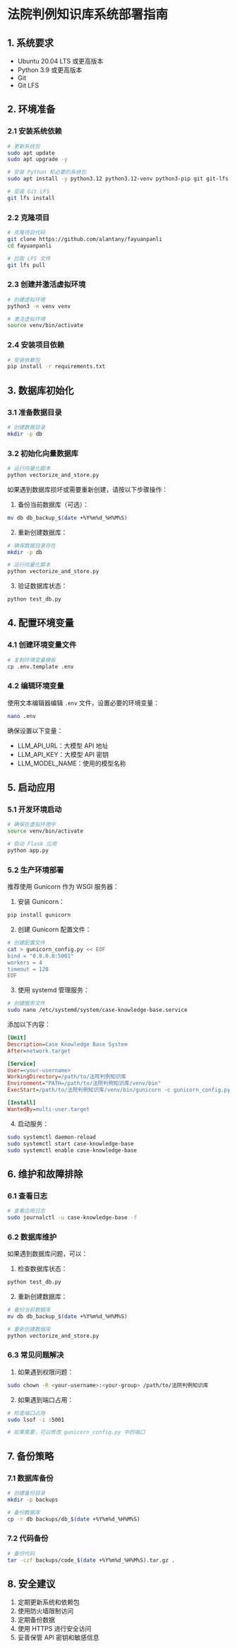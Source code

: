 # 法院判例知识库系统部署指南

## 1. 系统要求
- Ubuntu 20.04 LTS 或更高版本
- Python 3.9 或更高版本
- Git
- Git LFS

## 2. 环境准备

### 2.1 安装系统依赖
```bash
# 更新系统包
sudo apt update
sudo apt upgrade -y

# 安装 Python 和必要的系统包
sudo apt install -y python3.12 python3.12-venv python3-pip git git-lfs

# 安装 Git LFS
git lfs install
```

### 2.2 克隆项目
```bash
# 克隆项目代码
git clone https://github.com/alantany/fayuanpanli
cd fayuanpanli

# 拉取 LFS 文件
git lfs pull
```

### 2.3 创建并激活虚拟环境
```bash
# 创建虚拟环境
python3 -m venv venv

# 激活虚拟环境
source venv/bin/activate
```

### 2.4 安装项目依赖
```bash
# 安装依赖包
pip install -r requirements.txt
```

## 3. 数据库初始化

### 3.1 准备数据目录
```bash
# 创建数据目录
mkdir -p db
```

### 3.2 初始化向量数据库
```bash
# 运行向量化脚本
python vectorize_and_store.py
```

如果遇到数据库损坏或需要重新创建，请按以下步骤操作：
1. 备份当前数据库（可选）：
```bash
mv db db_backup_$(date +%Y%m%d_%H%M%S)
```

2. 重新创建数据库：
```bash
# 确保数据目录存在
mkdir -p db

# 运行向量化脚本
python vectorize_and_store.py
```

3. 验证数据库状态：
```bash
python test_db.py
```

## 4. 配置环境变量

### 4.1 创建环境变量文件
```bash
# 复制环境变量模板
cp .env.template .env
```

### 4.2 编辑环境变量
使用文本编辑器编辑 `.env` 文件，设置必要的环境变量：
```bash
nano .env
```

确保设置以下变量：
- LLM_API_URL：大模型 API 地址
- LLM_API_KEY：大模型 API 密钥
- LLM_MODEL_NAME：使用的模型名称

## 5. 启动应用

### 5.1 开发环境启动
```bash
# 确保在虚拟环境中
source venv/bin/activate

# 启动 Flask 应用
python app.py
```

### 5.2 生产环境部署
推荐使用 Gunicorn 作为 WSGI 服务器：

1. 安装 Gunicorn：
```bash
pip install gunicorn
```

2. 创建 Gunicorn 配置文件：
```bash
# 创建配置文件
cat > gunicorn_config.py << EOF
bind = "0.0.0.0:5001"
workers = 4
timeout = 120
EOF
```

3. 使用 systemd 管理服务：
```bash
# 创建服务文件
sudo nano /etc/systemd/system/case-knowledge-base.service
```

添加以下内容：
```ini
[Unit]
Description=Case Knowledge Base System
After=network.target

[Service]
User=<your-username>
WorkingDirectory=/path/to/法院判例知识库
Environment="PATH=/path/to/法院判例知识库/venv/bin"
ExecStart=/path/to/法院判例知识库/venv/bin/gunicorn -c gunicorn_config.py app:app

[Install]
WantedBy=multi-user.target
```

4. 启动服务：
```bash
sudo systemctl daemon-reload
sudo systemctl start case-knowledge-base
sudo systemctl enable case-knowledge-base
```

## 6. 维护和故障排除

### 6.1 查看日志
```bash
# 查看应用日志
sudo journalctl -u case-knowledge-base -f
```

### 6.2 数据库维护
如果遇到数据库问题，可以：
1. 检查数据库状态：
```bash
python test_db.py
```

2. 重新创建数据库：
```bash
# 备份当前数据库
mv db db_backup_$(date +%Y%m%d_%H%M%S)

# 重新创建数据库
python vectorize_and_store.py
```

### 6.3 常见问题解决
1. 如果遇到权限问题：
```bash
sudo chown -R <your-username>:<your-group> /path/to/法院判例知识库
```

2. 如果遇到端口占用：
```bash
# 检查端口占用
sudo lsof -i :5001

# 如果需要，可以修改 gunicorn_config.py 中的端口
```

## 7. 备份策略

### 7.1 数据库备份
```bash
# 创建备份目录
mkdir -p backups

# 备份数据库
cp -r db backups/db_$(date +%Y%m%d_%H%M%S)
```

### 7.2 代码备份
```bash
# 备份代码
tar -czf backups/code_$(date +%Y%m%d_%H%M%S).tar.gz .
```

## 8. 安全建议
1. 定期更新系统和依赖包
2. 使用防火墙限制访问
3. 定期备份数据
4. 使用 HTTPS 进行安全访问
5. 妥善保管 API 密钥和敏感信息 
